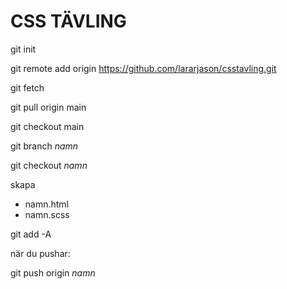 # CSS TÄVLING

git init

git remote add origin https://github.com/lararjason/csstavling.git

git fetch

git pull origin main

git checkout main

git branch _namn_

git checkout _namn_

skapa 
   - namn.html
   - namn.scss

git add -A

när du pushar: 

git push origin _namn_
